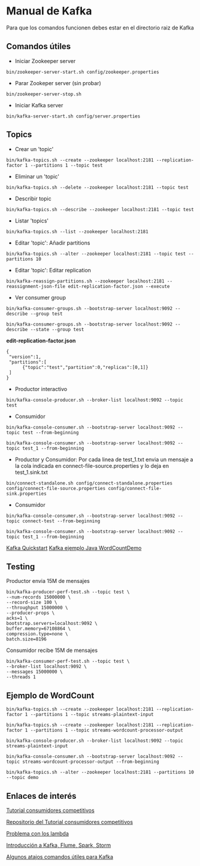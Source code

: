# Manual de Kafka

Para que los comandos funcionen debes estar en el directorio raiz de Kafka

## Comandos útiles
- Iniciar Zookeeper server

`bin/zookeeper-server-start.sh config/zookeeper.properties`

- Parar Zookeper server (sin probar)

`bin/zookeeper-server-stop.sh`

- Iniciar Kafka server

`bin/kafka-server-start.sh config/server.properties`

## Topics

- Crear un 'topic'

`bin/kafka-topics.sh --create --zookeeper localhost:2181 --replication-factor 1 --partitions 1 --topic test`

- Eliminar un 'topic'

`bin/kafka-topics.sh --delete --zookeeper localhost:2181 --topic test`

- Describir topic

`bin/kafka-topics.sh --describe --zookeeper localhost:2181 --topic test`

- Listar 'topics'

`bin/kafka-topics.sh --list --zookeeper localhost:2181`

- Editar 'topic': Añadir partitions

`bin/kafka-topics.sh --alter --zookeeper localhost:2181 --topic test --partitions 10`

- Editar 'topic': Editar replication

`bin/kafka-reassign-partitions.sh --zookeeper localhost:2181 --reassignment-json-file edit-replication-factor.json --execute`

- Ver consumer group

`bin/kafka-consumer-groups.sh --bootstrap-server localhost:9092 --describe --group test`

`bin/kafka-consumer-groups.sh --bootstrap-server localhost:9092 --describe --state --group test`

**edit-replication-factor.json**
```
{
 "version":1,
 "partitions":[
      {"topic":"test","partition":0,"replicas":[0,1]}
 ]
}
```

- Productor interactivo

`bin/kafka-console-producer.sh --broker-list localhost:9092 --topic test`

- Consumidor

`bin/kafka-console-consumer.sh --bootstrap-server localhost:9092 --topic test --from-beginning`

`bin/kafka-console-consumer.sh --bootstrap-server localhost:9092 --topic test_1 --from-beginning`

- Productor y Consumidor: Por cada linea de test_1.txt envia un mensaje a la cola indicada en connect-file-source.properties y lo deja en test_1.sink.txt

`bin/connect-standalone.sh config/connect-standalone.properties config/connect-file-source.properties config/connect-file-sink.properties`

- Consumidor

`bin/kafka-console-consumer.sh --bootstrap-server localhost:9092 --topic connect-test --from-beginning`

`bin/kafka-console-consumer.sh --bootstrap-server localhost:9092 --topic test_1 --from-beginning`

[Kafka Quickstart](http://kafka.apache.org/quickstart)
[Kafka ejemplo Java WordCountDemo](http://kafka.apache.org/21/documentation/streams/quickstart)

## Testing

Productor envia 15M de mensajes
```
bin/kafka-producer-perf-test.sh --topic test \
--num-records 15000000 \
--record-size 100 \
--throughput 15000000 \
--producer-props \
acks=1 \
bootstrap.servers=localhost:9092 \
buffer.memory=67108864 \
compression.type=none \
batch.size=8196
```

Consumidor recibe 15M de mensajes
```
bin/kafka-consumer-perf-test.sh --topic test \
--broker-list localhost:9092 \
--messages 15000000 \
--threads 1
```

## Ejemplo de WordCount

```
bin/kafka-topics.sh --create --zookeeper localhost:2181 --replication-factor 1 --partitions 1 --topic streams-plaintext-input

bin/kafka-topics.sh --create --zookeeper localhost:2181 --replication-factor 1 --partitions 1 --topic streams-wordcount-processor-output

bin/kafka-console-producer.sh --broker-list localhost:9092 --topic streams-plaintext-input

bin/kafka-console-consumer.sh --bootstrap-server localhost:9092 --topic streams-wordcount-processor-output --from-beginning
```

```
bin/kafka-topics.sh --alter --zookeeper localhost:2181 --partitions 10 --topic demo
```

## Enlaces de interés
[Tutorial consumidores competitivos](https://dzone.com/articles/kafka-producer-and-consumer-example)

[Repositorio del Tutorial consumidores competitivos](https://github.com/garg-geek/kafka)

[Problema con los lambda](https://stackoverflow.com/questions/32923586/maven-lambda-expressions-are-not-supported-in-source-1-5/32923706#32923706)

[Introducción a Kafka, Flume, Spark, Storm](https://blog.gfi.es/flume-kafka-spark-y-storm-un-nuevo-ejercito-apache/)

[Algunos atajos comandos útiles para Kafka](https://gist.github.com/ursuad/e5b8542024a15e4db601f34906b30bb5)
